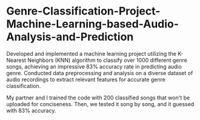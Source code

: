 # Genre-Classification-Project-Machine-Learning-based-Audio-Analysis-and-Prediction
Developed and implemented a machine learning project utilizing the K-Nearest Neighbors (KNN) algorithm to classify over 1000 different genre songs, achieving an impressive 83% accuracy rate in predicting audio genre. Conducted data preprocessing and analysis on a diverse dataset of audio recordings to extract relevant features for accurate genre classification.

My partner and I trained the code with 200 classified songs that won't be uploaded for conciseness. Then, we tested it song by song, and it guessed with 83% accuracy.
